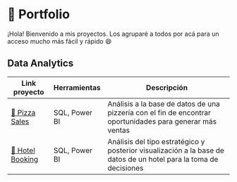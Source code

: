 # 📍 Portfolio
¡Hola! Bienvenido a mis proyectos. Los agruparé a todos por acá para un acceso mucho más fácil y rápido 😄

## Data Analytics
| Link proyecto | Herramientas | Descripción | 
|---------------|--------------|-------------|
|[🍕 Pizza Sales](https://github.com/marina-95/Pizza-Sales-Analysis)  | SQL, Power BI | Análisis a la base de datos de una pizzería con el fin de encontrar oportunidades para generar más ventas |
|[🏢 Hotel Booking](https://github.com/marina-95/Booking-Hotel-Analysis)  | SQL, Power BI | Análisis del tipo estratégico y posterior visualización a la base de datos de un hotel para la toma de decisiones |
